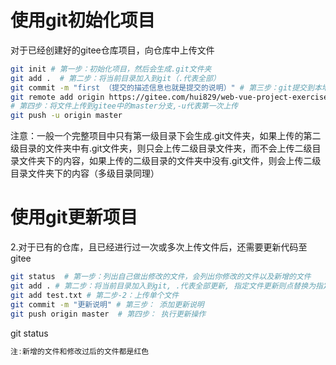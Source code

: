 # 使用git初始化项目

对于已经创建好的gitee仓库项目，向仓库中上传文件

```sh
git init # 第一步：初始化项目，然后会生成.git文件夹
git add .  # 第二步：将当前目录加入到git（.代表全部）
git commit -m "first （提交的描述信息也就是提交的说明）" # 第三步：git提交到本地版仓库，并注明提交的缘由
git remote add origin https://gitee.com/hui829/web-vue-project-exercise.git
# 第四步：将文件上传到gitee中的master分支,-u代表第一次上传
git push -u origin master
```

注意：一般一个完整项目中只有第一级目录下会生成.git文件夹，如果上传的第二级目录的文件夹中有.git文件夹，则只会上传二级目录文件夹，而不会上传二级目录文件夹下的内容，如果上传的二级目录的文件夹中没有.git文件，则会上传二级目录文件夹下的内容（多级目录同理）

# 使用git更新项目

2.对于已有的仓库，且已经进行过一次或多次上传文件后，还需要更新代码至gitee

```sh
git status  # 第一步：列出自己做出修改的文件，会列出你修改的文件以及新增的文件
git add . # 第二步：将当前目录加入到git, .代表全部更新, 指定文件更新则点替换为指定文件名
git add test.txt # 第二步-2：上传单个文件
git commit -m "更新说明" # 第三步： 添加更新说明
git push origin master  # 第四步： 执行更新操作
```



git status

```go
注:新增的文件和修改过后的文件都是红色
```

